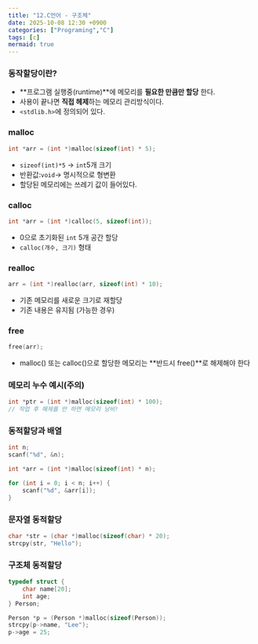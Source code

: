 ```yaml
---
title: "12.C언어 - 구조체"
date: 2025-10-08 12:30 +0900
categories: ["Programing","C"]
tags: [c]
mermaid: true
---
```

### 동작할당이란?
- **프로그램 실행중(runtime)**에 메모리를 **필요한 만큼만 할당** 한다.
- 사용이 끝나면 **직접 헤제**하는 메모리 관리방식이다.
- `<stdlib.h>`에 정의되어 있다.

### malloc

```c
int *arr = (int *)malloc(sizeof(int) * 5);
```

- `sizeof(int)*5` -> `int`5개 크기
- 반환값:`void`-> 명시적으로 형변환
- 할당된 메모리에는 쓰레기 값이 들어있다.
### calloc

```c
int *arr = (int *)calloc(5, sizeof(int));

```

- 0으로 초기화된 `int` 5개 공간 할당
- `calloc(개수, 크기)` 형태
### realloc

```c
arr = (int *)realloc(arr, sizeof(int) * 10);
```

- 기존 메모리를 새로운 크기로 재할당
- 기존 내용은 유지됨 (가능한 경우)
### free

```c
free(arr);
```

- malloc() 또는 calloc()으로 할당한 메모리는 **반드시 free()**로 해제해야 한다
### 메모리 누수 예시(주의)

```c
int *ptr = (int *)malloc(sizeof(int) * 100);
// 작업 후 해제를 안 하면 메모리 낭비!
```

### 동적할당과 배열

```c
int n;
scanf("%d", &n);

int *arr = (int *)malloc(sizeof(int) * n);

for (int i = 0; i < n; i++) {
    scanf("%d", &arr[i]);
}
```

### 문자열 동적할당

```c
char *str = (char *)malloc(sizeof(char) * 20);
strcpy(str, "Hello");
```

### 구조체 동적할당

```c
typedef struct {
    char name[20];
    int age;
} Person;

Person *p = (Person *)malloc(sizeof(Person));
strcpy(p->name, "Lee");
p->age = 25;
```
